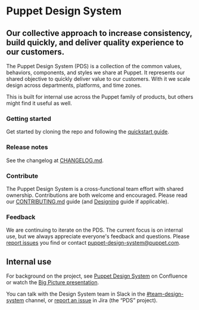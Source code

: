# Puppet Design System

## Our collective approach to increase consistency, build quickly, and deliver quality experience to our customers.

The Puppet Design System (PDS) is a collection of the common values, behaviors, components, and styles we share at Puppet. It represents our shared objective to quickly deliver value to our customers. With it we scale design across departments, platforms, and time zones.

This is built for internal use across the Puppet family of products, but others might find it useful as well.

### Getting started

Get started by cloning the repo and following the [quickstart guide](https://github.com/puppetlabs/design-system).

### Release notes

See the changelog at [CHANGELOG.md](https://github.com/puppetlabs/design-system/blob/master/CHANGELOG.md).

### Contribute

The Puppet Design System is a cross-functional team effort with shared ownership. Contributions are both welcome and encouraged. Please read our [CONTRIBUTING.md](https://github.com/puppetlabs/design-system/blob/master/CONTRIBUTING.md) guide (and [Designing](#/Foundations/Designing) guide if applicable).

### Feedback

We are continuing to iterate on the PDS. The current focus is on internal use, but we always appreciate everyone's feedback and questions. Please [report issues](https://github.com/puppetlabs/design-system/issues) you find or contact [puppet-design-system@puppet.com](mailto:puppet-design-system@puppet.com).

## Internal use

For background on the project, see [Puppet Design System](https://confluence.puppetlabs.com/display/PDS) on Confluence or watch the [Big Picture presentation](https://primetime.bluejeans.com/a2m/events/playback/33fcd61c-3ad2-4413-9393-cc216551d61b).

You can talk with the Design System team in Slack in the [#team-design-system](https://puppet.slack.com/messages/CFFECRQAY) channel, or [report an issue](https://tickets.puppetlabs.com/secure/CreateIssueDetails!init.jspa?pid=16902&issuetype=1&priority=6) in Jira (the “PDS” project).
